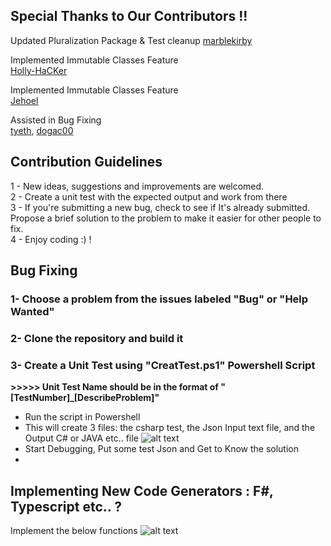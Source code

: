 ## Special Thanks to Our Contributors !!
Updated Pluralization Package & Test cleanup
[marblekirby](https://github.com/marblekirby) <br/> 

Implemented Immutable Classes Feature <br/>
[Holly-HaCKer](https://github.com/HoLLy-HaCKeR) <br/>

Implemented Immutable Classes Feature <br/>
[Jehoel](https://github.com/Jehoel) <br/>
 
 Assisted in Bug Fixing <br/>
 [tyeth](https://github.com/tyeth), [dogac00](https://github.com/dogac00)

## Contribution Guidelines
1 - New ideas, suggestions and improvements are welcomed.  <br />
2 - Create a unit test with the expected output and work from there  <br />
3 - If you're submitting a new bug, check to see if It's already submitted. Propose a brief solution to the problem to make it easier for other people to fix.  <br />
4 - Enjoy coding :) !  <br />

## Bug Fixing
### 1- Choose a problem from the issues labeled "Bug" or "Help Wanted"
### 2- Clone the repository and build it
### 3- Create a Unit Test using "CreatTest.ps1" Powershell Script
**>>>>> Unit Test Name should be in the format of "[TestNumber]_[DescribeProblem]"**
* Run the script in Powershell
* This will create 3 files: the csharp test, the Json Input text file, and the Output C# or JAVA etc.. file
![alt text](https://json2csharp.azureedge.net/images/github-repo-images/Test%20Files.png)
* Start Debugging, Put some test Json and Get to Know the solution 
* 
## Implementing New Code Generators : F#, Typescript etc.. ?
Implement the below functions
![alt text](https://json2csharp.azureedge.net/images/github-repo-images/IMPLEMENT.png)


